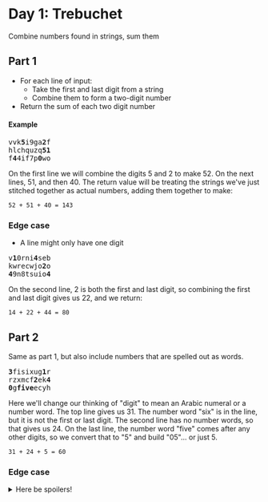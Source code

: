 # Day 1: Trebuchet

Combine numbers found in strings, sum them

## Part 1

* For each line of input:
  - Take the first and last digit from a string
  - Combine them to form a two-digit number
* Return the sum of each two digit number

#### Example

<pre>
vvk<b>5</b>i9ga<b>2</b>f
hlchquzq<b>51</b>
f<b>4</b>4if7p<b>0</b>wo
</pre>

On the first line we will combine the digits 5 and 2 to make 52. On the next lines, 51, and then 40.
The return value will be treating the strings we've just stitched together as actual numbers, adding
them together to make:

    52 + 51 + 40 = 143

### Edge case

* A line might only have one digit

<pre>
v<b>1</b>0rni<b>4</b>seb
kwrecwjo<b>2</b>o
<b>4</b>9n8tsuio<b>4</b>
</pre>

On the second line, 2 is both the first and last digit, so combining the first and last digit gives us 22, and we return:

    14 + 22 + 44 = 80

## Part 2

Same as part 1, but also include numbers that are spelled out as words.

<pre>
<b>3</b>fisixug<b>1</b>r
rzxmcf<b>2</b>ek<b>4</b>
<b>0</b>g<b>five</b>ecyh
</pre>

Here we'll change our thinking of "digit" to mean an Arabic numeral or a number word. The top line
gives us 31. The number word "six" is in the line, but it is not the first or last digit. The second
line has no number words, so that gives us 24. On the last line, the number word "five" comes after
any other digits, so we convert that to "5" and build "05"... or just 5.

    31 + 24 + 5 = 60

### Edge case

<details>
  <summary>Here be spoilers!</summary>

* Number words may be substrings of each other

<pre>
s<b>seven</b>inewbmpas76l<b>5</b>b
<b>4</b>qfsixh3p53nin<b>eighth</b>
<b>5</b>xtxxp9jpyt8sfvu<b>6</b>xqs
</pre>

This gives us "seven" and "5" from the first row, "4" and "eight" from the middle row, and "5" and
"6" from the last. Converting those to numbers and combining them gives 75, 48, and 56 for...

    75 + 48 + 56 = 179

There are nine combinations of number words where the last letter of one word is the first letter of the next:

* zerone
* twone
* eightwo
* eighthree
* oneight
* threeight
* fiveight
* nineight
* sevenine

I believe each user's dataset will contain a sprinkling of these, at least one of which will be the
last digit on a line (under the assumption that Eric wants to ensure all working solutions work for
all datasets).

This poses a problem depending on how you're searching for these number words. The naive approach using regular expressions would be:

    /(\d|zero|one|two|three|four|five|six|seven|eight|nine)/g

...and then take the first and last entry of the resulting list. The problem here is that the above
regex applied to `1eightwo` will return the list

    ["1", "eight"]

and not

    ["1", "eight", "two"]

...due to the way regex position markers work.

My solve for this used a combo of empty string
match, lookahead assertions, and capture groups. I'm happy with it, and it reads well to me, but in
general I like writing code that novices can follow without much effort. In this case, unless you
live and breathe regular expressions, it's going to be hard to decipher what my regex is doing.

If you aren't a regex nerd, a perfectly valid solve for part 2 is to iterate over a list of number
words and search for their indices in each line of the dataset with something like...

```ruby
l_idx, r_idx = [:index, :rindex].map { |cmd| line.send(cmd, number_word) }
```

...then find the mins and maxes and what digits they correspond to. A bit more verbose, which is
fine, but regular expressions are a great tool and worth the investment to learn.
</details>
